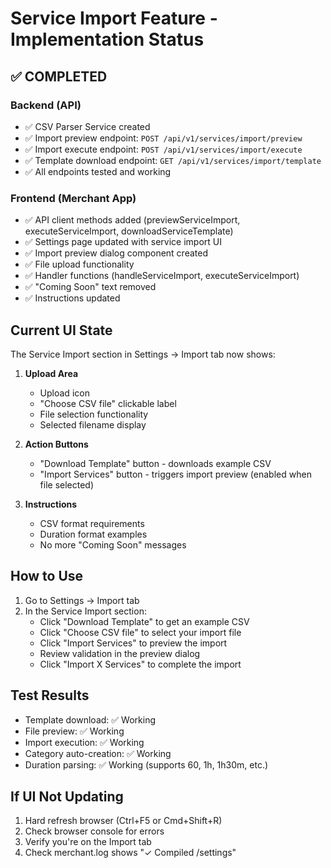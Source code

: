 # Service Import Feature - Implementation Status

## ✅ COMPLETED

### Backend (API)
- ✅ CSV Parser Service created
- ✅ Import preview endpoint: `POST /api/v1/services/import/preview`
- ✅ Import execute endpoint: `POST /api/v1/services/import/execute`  
- ✅ Template download endpoint: `GET /api/v1/services/import/template`
- ✅ All endpoints tested and working

### Frontend (Merchant App)
- ✅ API client methods added (previewServiceImport, executeServiceImport, downloadServiceTemplate)
- ✅ Settings page updated with service import UI
- ✅ Import preview dialog component created
- ✅ File upload functionality
- ✅ Handler functions (handleServiceImport, executeServiceImport)
- ✅ "Coming Soon" text removed
- ✅ Instructions updated

## Current UI State

The Service Import section in Settings → Import tab now shows:

1. **Upload Area**
   - Upload icon
   - "Choose CSV file" clickable label
   - File selection functionality
   - Selected filename display

2. **Action Buttons**
   - "Download Template" button - downloads example CSV
   - "Import Services" button - triggers import preview (enabled when file selected)

3. **Instructions**
   - CSV format requirements
   - Duration format examples
   - No more "Coming Soon" messages

## How to Use

1. Go to Settings → Import tab
2. In the Service Import section:
   - Click "Download Template" to get an example CSV
   - Click "Choose CSV file" to select your import file
   - Click "Import Services" to preview the import
   - Review validation in the preview dialog
   - Click "Import X Services" to complete the import

## Test Results
- Template download: ✅ Working
- File preview: ✅ Working  
- Import execution: ✅ Working
- Category auto-creation: ✅ Working
- Duration parsing: ✅ Working (supports 60, 1h, 1h30m, etc.)

## If UI Not Updating
1. Hard refresh browser (Ctrl+F5 or Cmd+Shift+R)
2. Check browser console for errors
3. Verify you're on the Import tab
4. Check merchant.log shows "✓ Compiled /settings"